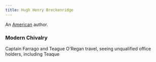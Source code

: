 ```yaml
---
title: Hugh Henry Breckenridge
---
```


An [American](../index.html) author.

### Modern Chivalry

Captain Farrago and Teague O'Regan travel, seeing unqualified office holders, including Teaque
